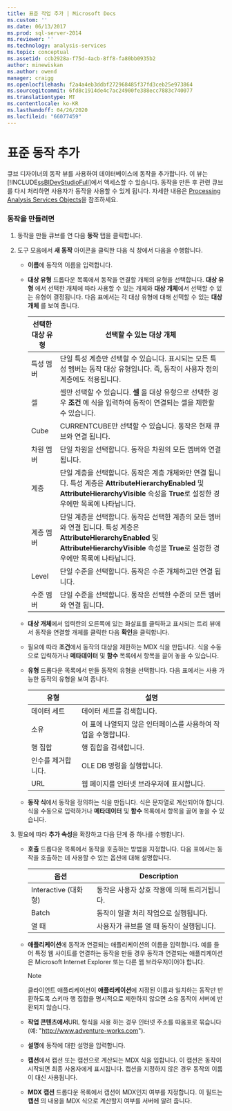```yaml
---
title: 표준 작업 추가 | Microsoft Docs
ms.custom: ''
ms.date: 06/13/2017
ms.prod: sql-server-2014
ms.reviewer: ''
ms.technology: analysis-services
ms.topic: conceptual
ms.assetid: ccb2928a-f75d-4acb-8ff8-fa80bb0935b2
author: minewiskan
ms.author: owend
manager: craigg
ms.openlocfilehash: f2a4a4eb3ddbf272968485f37fd3ceb25e973864
ms.sourcegitcommit: 6fd8c1914de4c7ac24900fe388ecc7883c740077
ms.translationtype: MT
ms.contentlocale: ko-KR
ms.lasthandoff: 04/26/2020
ms.locfileid: "66077459"
---
```

# <a name="add-a-standard-action"></a>표준 동작 추가
  큐브 디자이너의 동작 뷰를 사용하여 데이터베이스에 동작을 추가합니다. 이 뷰는 [!INCLUDE[ssBIDevStudioFull](../../includes/ssbidevstudiofull-md.md)]에서 액세스할 수 있습니다. 동작을 만든 후 관련 큐브를 다시 처리하면 사용자가 동작을 사용할 수 있게 됩니다. 자세한 내용은 [Processing Analysis Services Objects](processing-analysis-services-objects.md)을 참조하세요.  
  
### <a name="to-create-an-action"></a>동작을 만들려면  
  
1.  동작을 만들 큐브를 연 다음 **동작** 탭을 클릭합니다.  
  
2.  도구 모음에서 **새 동작** 아이콘을 클릭한 다음 식 창에서 다음을 수행합니다.  
  
    -   **이름**에 동작의 이름을 입력합니다.  
  
    -   **대상 유형** 드롭다운 목록에서 동작을 연결할 개체의 유형을 선택합니다. **대상 유형** 에서 선택한 개체에 따라 사용할 수 있는 개체와 **대상 개체**에서 선택할 수 있는 유형이 결정됩니다. 다음 표에서는 각 대상 유형에 대해 선택할 수 있는 **대상 개체** 를 보여 줍니다.  
  
        |선택한 대상 유형|선택할 수 있는 대상 개체|  
        |---------------------------------------------|---------------------------------------------------|  
        |특성 멤버|단일 특성 계층만 선택할 수 있습니다. 표시되는 모든 특성 멤버는 동작 대상 유형입니다. 즉, 동작이 사용자 정의 계층에도 적용됩니다.|  
        |셀|셀만 선택할 수 있습니다. **셀** 을 대상 유형으로 선택한 경우 **조건** 에 식을 입력하여 동작이 연결되는 셀을 제한할 수 있습니다.|  
        |Cube|CURRENTCUBE만 선택할 수 있습니다. 동작은 현재 큐브와 연결 됩니다.|  
        |차원 멤버|단일 차원을 선택합니다. 동작은 차원의 모든 멤버와 연결 됩니다.|  
        |계층|단일 계층을 선택합니다. 동작은 계층 개체와만 연결 됩니다. 특성 계층은 **AttributeHierarchyEnabled** 및 **AttributeHierarchyVisible** 속성을 **True**로 설정한 경우에만 목록에 나타납니다.|  
        |계층 멤버|단일 계층을 선택합니다. 동작은 선택한 계층의 모든 멤버와 연결 됩니다. 특성 계층은 **AttributeHierarchyEnabled** 및 **AttributeHierarchyVisible** 속성을 **True**로 설정한 경우에만 목록에 나타납니다.|  
        |Level|단일 수준을 선택합니다. 동작은 수준 개체하고만 연결 됩니다.|  
        |수준 멤버|단일 수준을 선택합니다. 동작은 선택한 수준의 모든 멤버와 연결 됩니다.|  
  
    -   **대상 개체**에서 입력란의 오른쪽에 있는 화살표를 클릭하고 표시되는 트리 뷰에서 동작을 연결할 개체를 클릭한 다음 **확인**을 클릭합니다.  
  
    -   필요에 따라 **조건**에서 동작의 대상을 제한하는 MDX 식을 만듭니다. 식을 수동으로 입력하거나 **메타데이터** 및 **함수** 목록에서 항목을 끌어 놓을 수 있습니다.  
  
    -   **유형** 드롭다운 목록에서 만들 동작의 유형을 선택합니다. 다음 표에서는 사용 가능한 동작의 유형을 보여 줍니다.  
  
        |유형|설명|  
        |----------|-----------------|  
        |데이터 세트|데이터 세트를 검색합니다.|  
        |소유|이 표에 나열되지 않은 인터페이스를 사용하여 작업을 수행합니다.|  
        |행 집합|행 집합을 검색합니다.|  
        |인수를 제거합니다.|OLE DB 명령을 실행합니다.|  
        |URL|웹 페이지를 인터넷 브라우저에 표시합니다.|  
  
    -   **동작 식**에서 동작을 정의하는 식을 만듭니다. 식은 문자열로 계산되어야 합니다. 식을 수동으로 입력하거나 **메타데이터** 및 **함수** 목록에서 항목을 끌어 놓을 수 있습니다.  
  
3.  필요에 따라 **추가 속성**을 확장하고 다음 단계 중 하나를 수행합니다.  
  
    -   **호출** 드롭다운 목록에서 동작을 호출하는 방법을 지정합니다. 다음 표에서는 동작을 호출하는 데 사용할 수 있는 옵션에 대해 설명합니다.  
  
        |옵션|Description|  
        |------------|-----------------|  
        |Interactive (대화형)|동작은 사용자 상호 작용에 의해 트리거됩니다.|  
        |Batch|동작이 일괄 처리 작업으로 실행됩니다.|  
        |열 때|사용자가 큐브를 열 때 동작이 실행됩니다.|  
  
    -   **애플리케이션**에 동작과 연결되는 애플리케이션의 이름을 입력합니다. 예를 들어 특정 웹 사이트를 연결하는 동작을 만들 경우 동작과 연결되는 애플리케이션은 Microsoft Internet Explorer 또는 다른 웹 브라우저이어야 합니다.  
  
        > [!NOTE]  
        >  클라이언트 애플리케이션이 **애플리케이션**에 지정된 이름과 일치하는 동작만 반환하도록 스키마 행 집합을 명시적으로 제한하지 않으면 소유 동작이 서버에 반환되지 않습니다.  
  
    -   **작업 콘텐츠에서**URL 형식을 사용 하는 경우 인터넷 주소를 따옴표로 묶습니다 (예: "http://www.adventure-works.com").  
  
    -   **설명**에 동작에 대한 설명을 입력합니다.  
  
    -   **캡션**에서 캡션 또는 캡션으로 계산되는 MDX 식을 입합니다. 이 캡션은 동작이 시작되면 최종 사용자에게 표시됩니다. 캡션을 지정하지 않은 경우 동작의 이름이 대신 사용됩니다.  
  
    -   **MDX 캡션** 드롭다운 목록에서 캡션이 MDX인지 여부를 지정합니다. 이 필드는 **캡션** 의 내용을 MDX 식으로 계산할지 여부를 서버에 알려 줍니다.  
  
  
